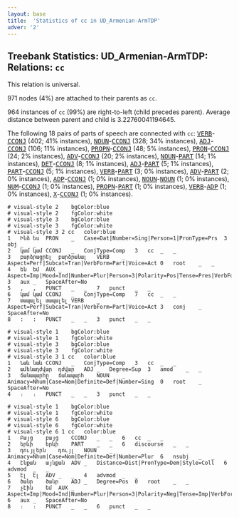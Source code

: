 ```yaml
---
layout: base
title:  'Statistics of cc in UD_Armenian-ArmTDP'
udver: '2'
---
```


## Treebank Statistics: UD_Armenian-ArmTDP: Relations: `cc`

This relation is universal.

971 nodes (4%) are attached to their parents as `cc`.

964 instances of `cc` (99%) are right-to-left (child precedes parent).
Average distance between parent and child is 3.22760041194645.

The following 18 pairs of parts of speech are connected with `cc`: <tt><a href="hy_armtdp-pos-VERB.html">VERB</a></tt>-<tt><a href="hy_armtdp-pos-CCONJ.html">CCONJ</a></tt> (402; 41% instances), <tt><a href="hy_armtdp-pos-NOUN.html">NOUN</a></tt>-<tt><a href="hy_armtdp-pos-CCONJ.html">CCONJ</a></tt> (328; 34% instances), <tt><a href="hy_armtdp-pos-ADJ.html">ADJ</a></tt>-<tt><a href="hy_armtdp-pos-CCONJ.html">CCONJ</a></tt> (106; 11% instances), <tt><a href="hy_armtdp-pos-PROPN.html">PROPN</a></tt>-<tt><a href="hy_armtdp-pos-CCONJ.html">CCONJ</a></tt> (48; 5% instances), <tt><a href="hy_armtdp-pos-PRON.html">PRON</a></tt>-<tt><a href="hy_armtdp-pos-CCONJ.html">CCONJ</a></tt> (24; 2% instances), <tt><a href="hy_armtdp-pos-ADV.html">ADV</a></tt>-<tt><a href="hy_armtdp-pos-CCONJ.html">CCONJ</a></tt> (20; 2% instances), <tt><a href="hy_armtdp-pos-NOUN.html">NOUN</a></tt>-<tt><a href="hy_armtdp-pos-PART.html">PART</a></tt> (14; 1% instances), <tt><a href="hy_armtdp-pos-DET.html">DET</a></tt>-<tt><a href="hy_armtdp-pos-CCONJ.html">CCONJ</a></tt> (8; 1% instances), <tt><a href="hy_armtdp-pos-ADJ.html">ADJ</a></tt>-<tt><a href="hy_armtdp-pos-PART.html">PART</a></tt> (5; 1% instances), <tt><a href="hy_armtdp-pos-PART.html">PART</a></tt>-<tt><a href="hy_armtdp-pos-CCONJ.html">CCONJ</a></tt> (5; 1% instances), <tt><a href="hy_armtdp-pos-VERB.html">VERB</a></tt>-<tt><a href="hy_armtdp-pos-PART.html">PART</a></tt> (3; 0% instances), <tt><a href="hy_armtdp-pos-ADV.html">ADV</a></tt>-<tt><a href="hy_armtdp-pos-PART.html">PART</a></tt> (2; 0% instances), <tt><a href="hy_armtdp-pos-ADP.html">ADP</a></tt>-<tt><a href="hy_armtdp-pos-CCONJ.html">CCONJ</a></tt> (1; 0% instances), <tt><a href="hy_armtdp-pos-NOUN.html">NOUN</a></tt>-<tt><a href="hy_armtdp-pos-NOUN.html">NOUN</a></tt> (1; 0% instances), <tt><a href="hy_armtdp-pos-NUM.html">NUM</a></tt>-<tt><a href="hy_armtdp-pos-CCONJ.html">CCONJ</a></tt> (1; 0% instances), <tt><a href="hy_armtdp-pos-PROPN.html">PROPN</a></tt>-<tt><a href="hy_armtdp-pos-PART.html">PART</a></tt> (1; 0% instances), <tt><a href="hy_armtdp-pos-VERB.html">VERB</a></tt>-<tt><a href="hy_armtdp-pos-ADP.html">ADP</a></tt> (1; 0% instances), <tt><a href="hy_armtdp-pos-X.html">X</a></tt>-<tt><a href="hy_armtdp-pos-CCONJ.html">CCONJ</a></tt> (1; 0% instances).


~~~ conllu
# visual-style 2	bgColor:blue
# visual-style 2	fgColor:white
# visual-style 3	bgColor:blue
# visual-style 3	fgColor:white
# visual-style 3 2 cc	color:blue
1	Ինձ	ես	PRON	_	Case=Dat|Number=Sing|Person=1|PronType=Prs	3	obj	_	_
2	կամ	կամ	CCONJ	_	ConjType=Comp	3	cc	_	_
3	բարձրացրել	բարձրանալ	VERB	_	Aspect=Perf|Subcat=Tran|VerbForm=Part|Voice=Act	0	root	_	_
4	են	եմ	AUX	_	Aspect=Imp|Mood=Ind|Number=Plur|Person=3|Polarity=Pos|Tense=Pres|VerbForm=Fin	3	aux	_	SpaceAfter=No
5	,	,	PUNCT	_	_	7	punct	_	_
6	կամ	կամ	CCONJ	_	ConjType=Comp	7	cc	_	_
7	տապալել	տապալել	VERB	_	Aspect=Perf|Subcat=Tran|VerbForm=Part|Voice=Act	3	conj	_	SpaceAfter=No
8	:	:	PUNCT	_	_	3	punct	_	_

~~~


~~~ conllu
# visual-style 1	bgColor:blue
# visual-style 1	fgColor:white
# visual-style 3	bgColor:blue
# visual-style 3	fgColor:white
# visual-style 3 1 cc	color:blue
1	Նաև	նաև	CCONJ	_	ConjType=Comp	3	cc	_	_
2	ամենադժվար	դժվար	ADJ	_	Degree=Sup	3	amod	_	_
3	ճանապարհը	ճանապարհ	NOUN	_	Animacy=Nhum|Case=Nom|Definite=Def|Number=Sing	0	root	_	SpaceAfter=No
4	։	։	PUNCT	_	_	3	punct	_	_

~~~


~~~ conllu
# visual-style 1	bgColor:blue
# visual-style 1	fgColor:white
# visual-style 6	bgColor:blue
# visual-style 6	fgColor:white
# visual-style 6 1 cc	color:blue
1	Բայց	բայց	CCONJ	_	_	6	cc	_	_
2	երևի	երևի	PART	_	_	6	discourse	_	_
3	դույլերն	դույլ	NOUN	_	Animacy=Nhum|Case=Nom|Definite=Def|Number=Plur	6	nsubj	_	_
4	էնքան	այնքան	ADV	_	Distance=Dist|PronType=Dem|Style=Coll	6	advmod	_	_
5	էլ	էլ	ADV	_	_	4	advmod	_	_
6	ծանր	ծանր	ADJ	_	Degree=Pos	0	root	_	_
7	չէին	եմ	AUX	_	Aspect=Imp|Mood=Ind|Number=Plur|Person=3|Polarity=Neg|Tense=Imp|VerbForm=Fin	6	aux	_	SpaceAfter=No
8	։	։	PUNCT	_	_	6	punct	_	_

~~~


